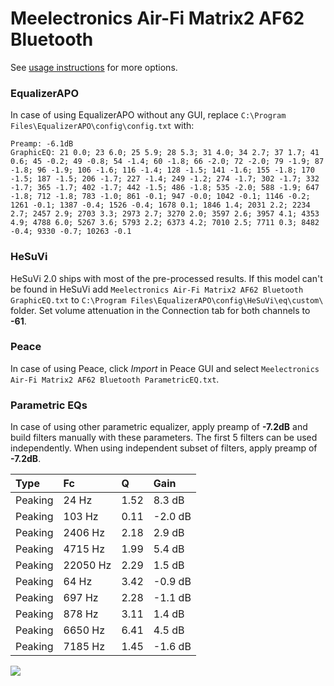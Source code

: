 # Meelectronics Air-Fi Matrix2 AF62 Bluetooth
See [usage instructions](https://github.com/jaakkopasanen/AutoEq#usage) for more options.

### EqualizerAPO
In case of using EqualizerAPO without any GUI, replace `C:\Program Files\EqualizerAPO\config\config.txt`
with:
```
Preamp: -6.1dB
GraphicEQ: 21 0.0; 23 6.0; 25 5.9; 28 5.3; 31 4.0; 34 2.7; 37 1.7; 41 0.6; 45 -0.2; 49 -0.8; 54 -1.4; 60 -1.8; 66 -2.0; 72 -2.0; 79 -1.9; 87 -1.8; 96 -1.9; 106 -1.6; 116 -1.4; 128 -1.5; 141 -1.6; 155 -1.8; 170 -1.5; 187 -1.5; 206 -1.7; 227 -1.4; 249 -1.2; 274 -1.7; 302 -1.7; 332 -1.7; 365 -1.7; 402 -1.7; 442 -1.5; 486 -1.8; 535 -2.0; 588 -1.9; 647 -1.8; 712 -1.8; 783 -1.0; 861 -0.1; 947 -0.0; 1042 -0.1; 1146 -0.2; 1261 -0.1; 1387 -0.4; 1526 -0.4; 1678 0.1; 1846 1.4; 2031 2.2; 2234 2.7; 2457 2.9; 2703 3.3; 2973 2.7; 3270 2.0; 3597 2.6; 3957 4.1; 4353 4.9; 4788 6.0; 5267 3.6; 5793 2.2; 6373 4.2; 7010 2.5; 7711 0.3; 8482 -0.4; 9330 -0.7; 10263 -0.1
```

### HeSuVi
HeSuVi 2.0 ships with most of the pre-processed results. If this model can't be found in HeSuVi add
`Meelectronics Air-Fi Matrix2 AF62 Bluetooth GraphicEQ.txt` to `C:\Program Files\EqualizerAPO\config\HeSuVi\eq\custom\` folder.
Set volume attenuation in the Connection tab for both channels to **-61**.

### Peace
In case of using Peace, click *Import* in Peace GUI and select `Meelectronics Air-Fi Matrix2 AF62 Bluetooth ParametricEQ.txt`.

### Parametric EQs
In case of using other parametric equalizer, apply preamp of **-7.2dB** and build filters manually
with these parameters. The first 5 filters can be used independently.
When using independent subset of filters, apply preamp of **-7.2dB**.

| Type    | Fc       |    Q | Gain    |
|:--------|:---------|:-----|:--------|
| Peaking | 24 Hz    | 1.52 | 8.3 dB  |
| Peaking | 103 Hz   | 0.11 | -2.0 dB |
| Peaking | 2406 Hz  | 2.18 | 2.9 dB  |
| Peaking | 4715 Hz  | 1.99 | 5.4 dB  |
| Peaking | 22050 Hz | 2.29 | 1.5 dB  |
| Peaking | 64 Hz    | 3.42 | -0.9 dB |
| Peaking | 697 Hz   | 2.28 | -1.1 dB |
| Peaking | 878 Hz   | 3.11 | 1.4 dB  |
| Peaking | 6650 Hz  | 6.41 | 4.5 dB  |
| Peaking | 7185 Hz  | 1.45 | -1.6 dB |

![](https://raw.githubusercontent.com/jaakkopasanen/AutoEq/master/results/innerfidelity/sbaf-serious/Meelectronics%20Air-Fi%20Matrix2%20AF62%20Bluetooth/Meelectronics%20Air-Fi%20Matrix2%20AF62%20Bluetooth.png)